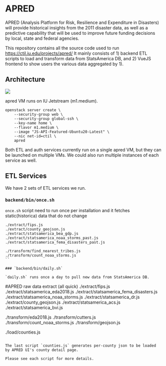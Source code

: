 # APRED

APRED (Analysis Platform for Risk, Resilience and Expenditure in Disasters) will provide historical insights from the 2011 disaster data, 
as well as a predictive capability that will be used to improve future funding decisions by local, state and federal agencies.

This repository contains all the source code used to run https://ctil.iu.edu/projects/apred/ 
It mainly consists of 1) backend ETL scripts to load and transform data from StatsAmerica DB, and
2) VueJS frontend to show users the various data aggregated by 1).

## Architecture

<img src="https://docs.google.com/drawings/d/e/2PACX-1vQQ-32ru9jQyRephmCwxx4dVN3DmavPhblELL5pi-yh2AtpFbe9Mf4p4IFd7XsNXJADdNXb9bZnLqOO/pub?w=1440&amp;h=1080">

apred VM runs on IU Jetstream (m1.medium).

```
openstack server create \
    --security-group web \
    --security-group global-ssh \
    --key-name home \
    --flavor m1.medium \
    --image "JS-API-Featured-Ubuntu20-Latest" \
    --nic net-id=ctil \
    apred 

```

Both ETL and auth services currently run on a single apred VM, but they can be launched on 
multiple VMs. We could also run multiple instances of each service as well. 

## ETL Services

We have 2 sets of ETL services we run. 

### `backend/bin/once.sh`

`once.sh` script need to run once per installation and it fetches static(historica) data that do not change

```
./extract/fips.js
./extract/county_geojson.js
./extract/statsamerica_bea_gdp.js
./extract/statsamerica_noaa_storms_past.js
./extract/statsamerica_fema_disasters_past.js

./transform/find_nearest_tribes.js
./transform/count_noaa_storms.js
``

### `backend/bin/daily.sh`

`daily.sh` runs once a day to pull new data from StatsAmerica DB.

```
#APRED raw data extract (all quick)
./extract/fips.js
./extract/statsamerica_eda2018.js
./extract/statsamerica_fema_disasters.js
./extract/statsamerica_noaa_storms.js
./extract/statsamerica_dr.js
./extract/county_geojson.js
./extract/statsamerica_acs.js
./extract/statsamerica_bvi.js

./transform/eda2018.js
./transform/cutters.js
./transform/count_noaa_storms.js
./transform/geojson.js

./load/counties.js
```

The last script `counties.js` generates per-county json to be loaded by APRED UI's county detail page.

Please see each script for more details.
